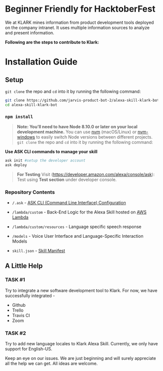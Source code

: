 # **Beginner Friendly for HacktoberFest**

We at KLARK mines information from product development tools deployed on the company intranet. It uses multiple information sources to analyze and present information.

**Following are the steps to contribute to Klark:**

# Installation Guide

## Setup
`git clone` the repo and `cd` into it by running the following command:
```bash
git clone https://github.com/jarvis-product-bot-2/alexa-skill-klark-bot
cd alexa-skill-klark-bot
```
### `npm install`

> **Note: You’ll need to have Node 8.10.0 or later on your local development machine.** You can use [nvm](https://github.com/creationix/nvm#installation) (macOS/Linux) or [nvm-windows](https://github.com/coreybutler/nvm-windows#node-version-manager-nvm-for-windows) to easily switch Node versions between different projects.
`git clone` the repo and `cd` into it by running the following command:


**Use ASK CLI commands to manage your skill**

```bash
ask init #setup the developer account
ask deploy
```
> **For Testing** Visit (https://developer.amazon.com/alexa/console/ask):
Test using **Test section** under developer console.

### Repository Contents

*  `/.ask` - [ASK CLI (Command Line Interface) Configuration](https://developer.amazon.com/docs/smapi/ask-cli-intro.html)

*  `/lambda/custom` - Back-End Logic for the Alexa Skill hosted on [AWS Lambda](https://aws.amazon.com/lambda/)

*  `/lambda/custom/resources` - Language specific speech response

*  `/models` - Voice User Interface and Language-Specific Interaction Models

*  `skill.json` - [Skill Manifest](https://developer.amazon.com/docs/smapi/skill-manifest.html)

## A Little Help

### TASK #1
Try to integrate a new software development tool to Klark.
For now, we have successfully integrated - 
-  Github
-  Trello
-  Travis CI
-  Zoom

### TASK #2
Try to add new language locales to Klark Alexa Skill.
Currently, we only have support for English-US.

Keep an eye on our issues. We are just beginning and will surely appreciate all the help we can get. All ideas are welcome.
